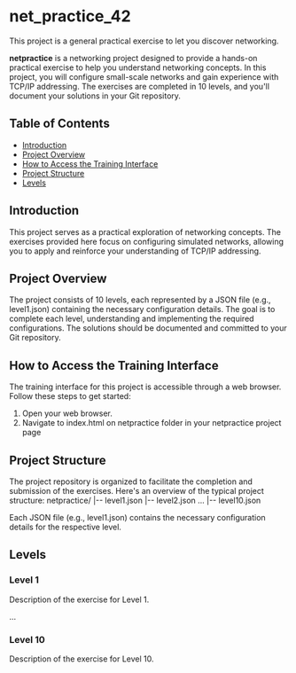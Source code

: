 # net_practice_42
This project is a general practical exercise to let you discover networking.

**netpractice** is a networking project designed to provide a hands-on practical exercise to help you understand networking concepts. In this project, you will configure small-scale networks and gain experience with TCP/IP addressing. The exercises are completed in 10 levels, and you'll document your solutions in your Git repository.

## Table of Contents

- [Introduction](#introduction)
- [Project Overview](#project-overview)
- [How to Access the Training Interface](#how-to-access-the-training-interface)
- [Project Structure](#project-structure)
- [Levels](#levels)

## Introduction

This project serves as a practical exploration of networking concepts. The exercises provided here focus on configuring simulated networks, allowing you to apply and reinforce your understanding of TCP/IP addressing.

## Project Overview

The project consists of 10 levels, each represented by a JSON file (e.g., level1.json) containing the necessary configuration details. The goal is to complete each level, understanding and implementing the required configurations. The solutions should be documented and committed to your Git repository.

## How to Access the Training Interface

The training interface for this project is accessible through a web browser. Follow these steps to get started:

1. Open your web browser.
2. Navigate to index.html on netpractice folder in your netpractice project page

## Project Structure

The project repository is organized to facilitate the completion and submission of the exercises. Here's an overview of the typical project structure:
netpractice/
|-- level1.json
|-- level2.json
...
|-- level10.json


Each JSON file (e.g., level1.json) contains the necessary configuration details for the respective level.

## Levels

### Level 1

Description of the exercise for Level 1.

...

### Level 10

Description of the exercise for Level 10.

